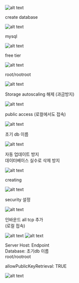 ![alt text](image.png)

create database

![alt text](image-1.png)

mysql

![alt text](image-2.png)

free tier

![alt text](image-3.png)

root/rootroot

![alt text](image-4.png)

Storage autoscaling 해제 (과금방지)

![alt text](image-5.png)

public access (로컬에서도 접속)

![alt text](image-6.png)

초기 db 이름

![alt text](image-7.png)

자동 업데이트 방지  
데이터베이스 실수로 삭제 방지

![alt text](image-8.png)

creating

![alt text](image-9.png)

security 설정

![alt text](image-10.png)

인바운드 all tcp 추가  
(로컬 접속)

![alt text](image-11.png)
![alt text](image-12.png)

Server Host: Endpoint  
Database: 초기db 이름  
root/rootroot  

allowPublicKeyRetrieval: TRUE  

![alt text](image-13.png)
